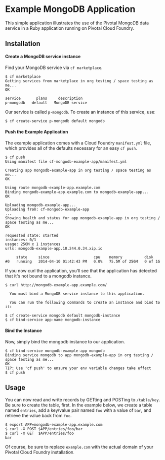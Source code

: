 # Example MongoDB Application

This simple application illustrates the use of the Pivotal MongoDB data service in a Ruby application running on Pivotal Cloud Foundry.

## Installation

#### Create a MongoDB service instance

Find your MongoDB service via `cf marketplace`.

```
$ cf marketplace
Getting services from marketplace in org testing / space testing as me...
OK

service       plans     description
p-mongodb   default   MongoDB service
```

Our service is called `p-mongodb`.  To create an instance of this service, use:

```
$ cf create-service p-mongodb default mongodb
```

#### Push the Example Application

The example application comes with a Cloud Foundry `manifest.yml` file, which provides all of the defaults necessary for an easy `cf push`.

```
$ cf push
Using manifest file cf-mongodb-example-app/manifest.yml

Creating app mongodb-example-app in org testing / space testing as me...
OK

Using route mongodb-example-app.example.com
Binding mongodb-example-app.example.com to mongodb-example-app...
OK

Uploading mongodb-example-app...
Uploading from: cf-mongodb-example-app
...
Showing health and status for app mongodb-example-app in org testing / space testing as me...
OK

requested state: started
instances: 0/1
usage: 256M x 1 instances
urls: mongodb-example-app.10.244.0.34.xip.io

     state     since                    cpu    memory          disk
#0   running   2014-04-10 01:42:43 PM   0.0%   75.5M of 256M   0 of 1G
```

If you now curl the application, you'll see that the application has detected that it's not bound to a mongodb instance.

```
$ curl http://mongodb-example-app.example.com/

  You must bind a MongoDB service instance to this application.

  You can run the following commands to create an instance and bind to it:

$ cf create-service mongodb default mongodb-instance
$ cf bind-service app-name mongodb-instance
```

#### Bind the Instance

Now, simply bind the mongodb instance to our application.

```
$ cf bind-service mongodb-example-app mongodb
Binding service mongodb to app mongodb-example-app in org testing / space testing as me...
OK
TIP: Use 'cf push' to ensure your env variable changes take effect
$ cf push
```

## Usage

You can now read and write records by GETting and POSTing to `/table/key`.  Be sure to create the table, first.  In the example below, we create a table named `entries`, add a key/value pair named `foo` with a value of `bar`, and retrieve the value back from `foo`.

```
$ export APP=mongodb-example-app.example.com
$ curl -X POST $APP/entries/foo/bar
$ curl -X GET  $APP/entries/foo
bar
```

Of course, be sure to replace `example.com` with the actual domain of your Pivotal Cloud Foundry installation.
